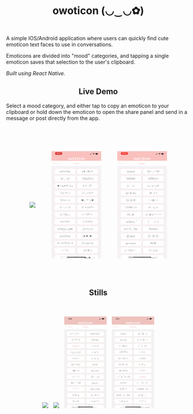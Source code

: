 <h1 align="center" size="50px">owoticon (◡‿◡✿)</h1>

<br />

A simple IOS/Android application where users can quickly find cute emoticon text faces to use in conversations.  

Emoticons are divided into "mood" categories, and tapping a single emoticon saves that selection to the user's clipboard. 

*Built using React Native.*
<br />


<h2 align="center">Live Demo</h2>

Select a mood category, and either tap to copy an emoticon to your clipboard or hold down the emoticon to open the share panel and send in a message or post directly from the app.

<br />
<br />

<p align="center">
  <img src="./assets/images/README/demo.gif" width="27%" style="margin:20px;" align="center" />
  <img src="./assets/images/README/copy.gif" width="27%" style="margin:20px;"  align="center" />
  <img src="./assets/images/README/hold.gif" width="27%" style="margin:20px;"  align="center" />
</p>


<br />
<h2 align="center">Stills</h2>
<br />


<div style="display: flex;">
<p align="center">
  <img src="./assets/images/README/IMG_2917.PNG" width="23%" style="margin:5px;" />
  <img src="./assets/images/README/IMG_2912.PNG" width="23%" style="margin:5px;" />
  <img src="./assets/images/README/IMG_2911.PNG" width="23%" style="margin:5px;" />
  <img src="./assets/images/README/IMG_2913.PNG" width="23%" style="margin:5px;" />
</p>
</div>
<br />
  



